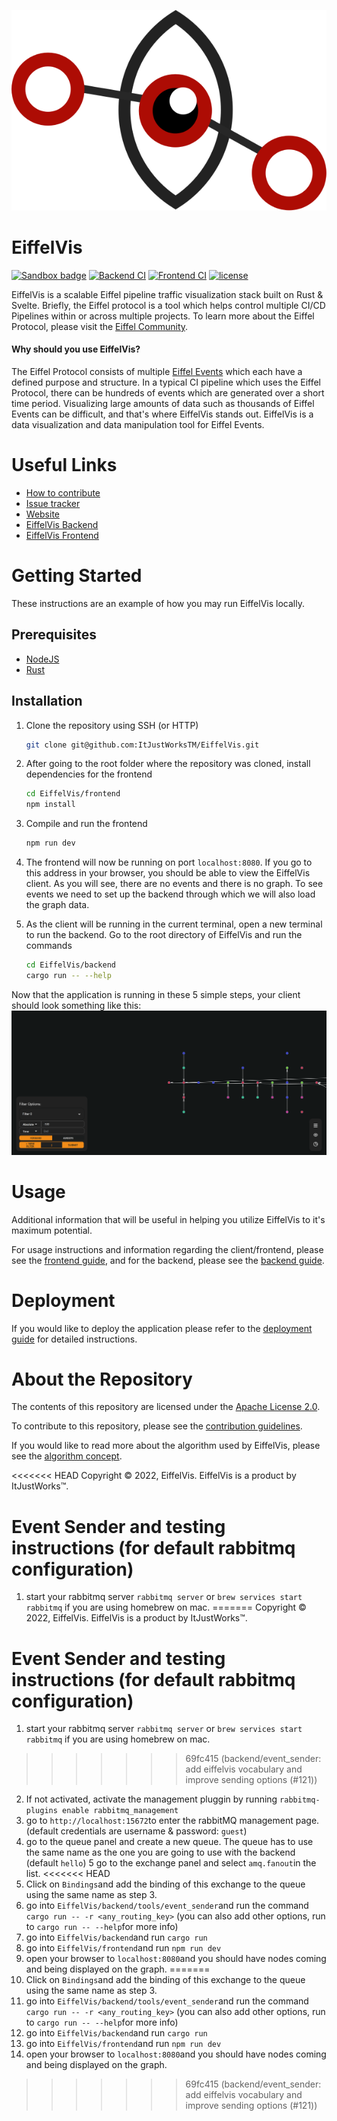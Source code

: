[![EiffelVis](assets/branding/eiffel_vis_eye.svg)](https://github.com/ItJustWorksTM/EiffelVis)

# EiffelVis

[![Sandbox badge](https://img.shields.io/badge/Stage-Sandbox-yellow)](https://github.com/eiffel-community/community/blob/master/PROJECT_LIFECYCLE.md#stage-sandbox)
[![Backend CI](https://github.com/ItJustWorksTM/EiffelVis/actions/workflows/backend_ci.yml/badge.svg)](https://github.com/ItJustWorksTM/EiffelVis/actions/workflows/backend_ci.yml)
[![Frontend CI](https://github.com/ItJustWorksTM/EiffelVis/actions/workflows/frontend_ci.yml/badge.svg)](https://github.com/ItJustWorksTM/EiffelVis/actions/workflows/frontend_ci.yml)
[![license](https://img.shields.io/badge/license-Apache--2.0-blue.svg)](./LICENSE)

EiffelVis is a scalable Eiffel pipeline traffic visualization stack built on Rust & Svelte. Briefly, the Eiffel protocol is a tool which helps control multiple CI/CD Pipelines within or across multiple projects. To learn more about the Eiffel Protocol, please visit the [Eiffel Community](https://eiffel-community.github.io/).

#### **Why should you use EiffelVis?**

The Eiffel Protocol consists of multiple [Eiffel Events](https://github.com/eiffel-community/eiffel/tree/master/eiffel-vocabulary) which each have a defined purpose and structure. In a typical CI pipeline which uses the Eiffel Protocol, there can be hundreds of events which are generated over a short time period. Visualizing large amounts of data such as thousands of Eiffel Events can be difficult, and that's where EiffelVis stands out. EiffelVis is a data visualization and data manipulation tool for Eiffel Events.

# Useful Links

- [How to contribute](./CONTRIBUTING.md)
- [Issue tracker](https://github.com/ItJustWorksTM/EiffelVis/issues)
- [Website](https://itjustworkstm.github.io/EiffelVis/)
- [EiffelVis Backend](./backend)
- [EiffelVis Frontend](./frontend)

# Getting Started

These instructions are an example of how you may run EiffelVis locally.

## Prerequisites

- [NodeJS](https://nodejs.org/en/)
- [Rust](https://www.rust-lang.org/tools/install)

## Installation

1. Clone the repository using SSH (or HTTP)

   ```bash
   git clone git@github.com:ItJustWorksTM/EiffelVis.git
   ```

2. After going to the root folder where the repository was cloned, install dependencies for the frontend

   ```bash
   cd EiffelVis/frontend
   npm install
   ```

3. Compile and run the frontend

   ```bash
   npm run dev
   ```

4. The frontend will now be running on port `localhost:8080`. If you go to this address in your browser, you should be able to view the EiffelVis client. As you will see, there are no events and there is no graph. To see events we need to set up the backend through which we will also load the graph data.

5. As the client will be running in the current terminal, open a new terminal to run the backend. Go to the root directory of EiffelVis and run the commands

   ```bash
   cd EiffelVis/backend
   cargo run -- --help
   ```

Now that the application is running in these 5 simple steps, your client should look something like this: ![sample image](./assets/sample_graph.png)

# Usage

Additional information that will be useful in helping you utilize EiffelVis to it's maximum potential.

For usage instructions and information regarding the client/frontend, please see the [frontend guide](./frontend/README.md), and for the backend, please see the [backend guide](./backend/README.md).

# Deployment

If you would like to deploy the application please refer to the [deployment guide](./DEPLOYMENT.md) for detailed instructions.

# About the Repository

The contents of this repository are licensed under the [Apache License 2.0](./LICENSE).

To contribute to this repository, please see the [contribution guidelines](./CONTRIBUTING.md).

If you would like to read more about the algorithm used by EiffelVis, please see the [algorithm concept](./frontend/README.md#layout-algorithm).

<<<<<<< HEAD
Copyright © 2022, EiffelVis. EiffelVis is a product by ItJustWorks™.  

# Event Sender and testing instructions (for default rabbitmq configuration)

1. start your rabbitmq server
  `rabbitmq server` or `brew services start rabbitmq` if you are using homebrew on mac.
=======
Copyright © 2022, EiffelVis. EiffelVis is a product by ItJustWorks™.
# Event Sender and testing instructions (for default rabbitmq configuration)

1. start your rabbitmq server 
  `rabbitmq server` or `brew services start rabbitmq` if you are using homebrew on mac. 
>>>>>>> 69fc415 (backend/event_sender: add eiffelvis vocabulary and improve sending options (#121))
2. If not activated, activate the management pluggin by running `rabbitmq-plugins enable rabbitmq_management`
3. go to `http://localhost:15672`to enter the rabbitMQ management page. (default credentials are username & password: `guest`)
4. go to the queue panel and create a new queue. The queue has to use the same name as the one you are going to use with the backend (default `hello`)
5 go to the exchange panel and select `amq.fanout`in the list.
<<<<<<< HEAD
6. Click on `Bindings`and add the binding of this exchange to the queue using the same name as step 3.
7. go into `EiffelVis/backend/tools/event_sender`and run the command `cargo run -- -r <any_routing_key>` (you can also add other options, run to `cargo run -- --help`for more info)
8. go into `EiffelVis/backend`and run `cargo run`
9. go into `EiffelVis/frontend`and run `npm run dev`
10. open your browser to `localhost:8080`and you should have nodes coming and being displayed on the graph.
=======
6. Click on `Bindings`and add the binding of this exchange to the queue using the same name as step 3. 
7. go into `EiffelVis/backend/tools/event_sender`and run the command `cargo run -- -r <any_routing_key>` (you can also add other options, run to `cargo run -- --help`for more info)
8. go into `EiffelVis/backend`and run `cargo run`
9. go into `EiffelVis/frontend`and run `npm run dev`
10. open your browser to `localhost:8080`and you should have nodes coming and being displayed on the graph. 
>>>>>>> 69fc415 (backend/event_sender: add eiffelvis vocabulary and improve sending options (#121))
